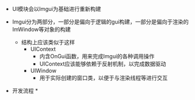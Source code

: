 * UI模块会以Imgui为基础进行重新构建
* Imgui分为两部分，一部分是偏向于逻辑的gui构建，一部分是偏向于渲染的ImWindow等对象的构建
    * 结构上应该类似于这样
        * UIContext
            * 内含OnGui函数，用来完成Imgui的各种调用操作
            * UIContext应该能够依赖于反射机制，以完成数据驱动
        * UIWindow
            * 用于实际创建的窗口类，以便于与渲染线程等进行交互

* 开发流程
    * 